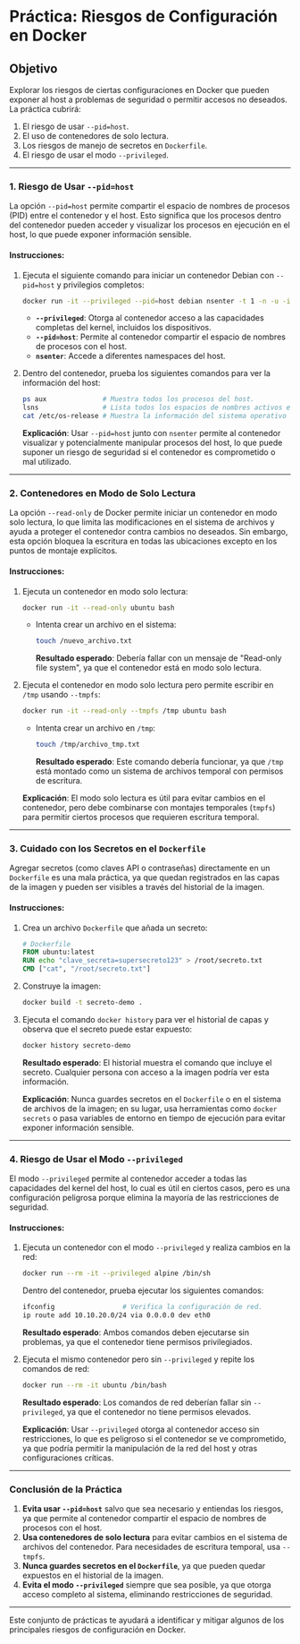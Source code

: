 
# Práctica: Riesgos de Configuración en Docker

## Objetivo

Explorar los riesgos de ciertas configuraciones en Docker que pueden exponer al host a problemas de seguridad o permitir accesos no deseados. La práctica cubrirá:

1. El riesgo de usar `--pid=host`.
2. El uso de contenedores de solo lectura.
3. Los riesgos de manejo de secretos en `Dockerfile`.
4. El riesgo de usar el modo `--privileged`.

---

### 1. Riesgo de Usar `--pid=host`

La opción `--pid=host` permite compartir el espacio de nombres de procesos (PID) entre el contenedor y el host. Esto significa que los procesos dentro del contenedor pueden acceder y visualizar los procesos en ejecución en el host, lo que puede exponer información sensible.

#### Instrucciones:

1. Ejecuta el siguiente comando para iniciar un contenedor Debian con `--pid=host` y privilegios completos:

   ```bash
   docker run -it --privileged --pid=host debian nsenter -t 1 -n -u -i -m sh
   ```

   - **`--privileged`**: Otorga al contenedor acceso a las capacidades completas del kernel, incluidos los dispositivos.
   - **`--pid=host`**: Permite al contenedor compartir el espacio de nombres de procesos con el host.
   - **`nsenter`**: Accede a diferentes namespaces del host.

2. Dentro del contenedor, prueba los siguientes comandos para ver la información del host:

   ```bash
   ps aux              # Muestra todos los procesos del host.
   lsns                # Lista todos los espacios de nombres activos en el host.
   cat /etc/os-release # Muestra la información del sistema operativo del host.
   ```

   **Explicación**: Usar `--pid=host` junto con `nsenter` permite al contenedor visualizar y potencialmente manipular procesos del host, lo que puede suponer un riesgo de seguridad si el contenedor es comprometido o mal utilizado.

---

### 2. Contenedores en Modo de Solo Lectura

La opción `--read-only` de Docker permite iniciar un contenedor en modo solo lectura, lo que limita las modificaciones en el sistema de archivos y ayuda a proteger el contenedor contra cambios no deseados. Sin embargo, esta opción bloquea la escritura en todas las ubicaciones excepto en los puntos de montaje explícitos.

#### Instrucciones:

1. Ejecuta un contenedor en modo solo lectura:

   ```bash
   docker run -it --read-only ubuntu bash
   ```

   - Intenta crear un archivo en el sistema:

     ```bash
     touch /nuevo_archivo.txt
     ```

     **Resultado esperado**: Debería fallar con un mensaje de "Read-only file system", ya que el contenedor está en modo solo lectura.

2. Ejecuta el contenedor en modo solo lectura pero permite escribir en `/tmp` usando `--tmpfs`:

   ```bash
   docker run -it --read-only --tmpfs /tmp ubuntu bash
   ```

   - Intenta crear un archivo en `/tmp`:

     ```bash
     touch /tmp/archivo_tmp.txt
     ```

     **Resultado esperado**: Este comando debería funcionar, ya que `/tmp` está montado como un sistema de archivos temporal con permisos de escritura.

   **Explicación**: El modo solo lectura es útil para evitar cambios en el contenedor, pero debe combinarse con montajes temporales (`tmpfs`) para permitir ciertos procesos que requieren escritura temporal.

---

### 3. Cuidado con los Secretos en el `Dockerfile`

Agregar secretos (como claves API o contraseñas) directamente en un `Dockerfile` es una mala práctica, ya que quedan registrados en las capas de la imagen y pueden ser visibles a través del historial de la imagen.

#### Instrucciones:

1. Crea un archivo `Dockerfile` que añada un secreto:

   ```Dockerfile
   # Dockerfile
   FROM ubuntu:latest
   RUN echo "clave_secreta=supersecreto123" > /root/secreto.txt
   CMD ["cat", "/root/secreto.txt"]
   ```

2. Construye la imagen:

   ```bash
   docker build -t secreto-demo .
   ```

3. Ejecuta el comando `docker history` para ver el historial de capas y observa que el secreto puede estar expuesto:

   ```bash
   docker history secreto-demo
   ```

   **Resultado esperado**: El historial muestra el comando que incluye el secreto. Cualquier persona con acceso a la imagen podría ver esta información.

   **Explicación**: Nunca guardes secretos en el `Dockerfile` o en el sistema de archivos de la imagen; en su lugar, usa herramientas como `docker secrets` o pasa variables de entorno en tiempo de ejecución para evitar exponer información sensible.

---

### 4. Riesgo de Usar el Modo `--privileged`

El modo `--privileged` permite al contenedor acceder a todas las capacidades del kernel del host, lo cual es útil en ciertos casos, pero es una configuración peligrosa porque elimina la mayoría de las restricciones de seguridad.

#### Instrucciones:

1. Ejecuta un contenedor con el modo `--privileged` y realiza cambios en la red:

   ```bash
   docker run --rm -it --privileged alpine /bin/sh
   ```

   Dentro del contenedor, prueba ejecutar los siguientes comandos:

   ```bash
   ifconfig                 # Verifica la configuración de red.
   ip route add 10.10.20.0/24 via 0.0.0.0 dev eth0
   ```

   **Resultado esperado**: Ambos comandos deben ejecutarse sin problemas, ya que el contenedor tiene permisos privilegiados.

2. Ejecuta el mismo contenedor pero sin `--privileged` y repite los comandos de red:

   ```bash
   docker run --rm -it ubuntu /bin/bash
   ```

   **Resultado esperado**: Los comandos de red deberían fallar sin `--privileged`, ya que el contenedor no tiene permisos elevados.

   **Explicación**: Usar `--privileged` otorga al contenedor acceso sin restricciones, lo que es peligroso si el contenedor se ve comprometido, ya que podría permitir la manipulación de la red del host y otras configuraciones críticas.

---

### Conclusión de la Práctica

1. **Evita usar `--pid=host`** salvo que sea necesario y entiendas los riesgos, ya que permite al contenedor compartir el espacio de nombres de procesos con el host.
2. **Usa contenedores de solo lectura** para evitar cambios en el sistema de archivos del contenedor. Para necesidades de escritura temporal, usa `--tmpfs`.
3. **Nunca guardes secretos en el `Dockerfile`**, ya que pueden quedar expuestos en el historial de la imagen.
4. **Evita el modo `--privileged`** siempre que sea posible, ya que otorga acceso completo al sistema, eliminando restricciones de seguridad.

--- 

Este conjunto de prácticas te ayudará a identificar y mitigar algunos de los principales riesgos de configuración en Docker.
